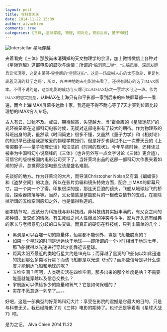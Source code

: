 ```yaml
---
layout: post
title: 与科普无关
date: 2014-11-22 15:39
author: alvachien
comments: true
categories: [三体, 星际穿越, 物理, 相对论, 观影乱谈, 量子物理]
---
```

<img src="http://a.picphotos.baidu.com/album/s%3D900%3Bq%3D90/sign=3d0b2e2123a446237acaa962a8190333/a71ea8d3fd1f4134c7235125261f95cad1c85e50.jpg" alt="Interstellar" />
星际穿越

夹着看完《三体》那股尚未消弭掉的天文物理学的余温，加上微博微信上各种对《星际穿越》这部电影的鼓吹与煽情：所谓的<span style="font: 13px/26px 'Microsoft Yahei'; color: #3f3f3f; text-transform: none; text-indent: 0px; letter-spacing: normal; word-spacing: 0px; float: none; display: inline !important; white-space: normal; font-size-adjust: none; font-stretch: normal; background-color: #ffffff; -webkit-text-stroke-width: 0px;">“脑洞第二弹”，“头脑风暴、深层发酵且异常瑰丽，这是史蒂芬-霍金版的“星际迷航”，这是一场震撼人心的太空歌剧，更是包裹着灵魂的科学之殇”，所以，兴冲冲地跑去电影院去看了，还很有耐心的选了IMAX版本。不得不说的是，这部电影的成功与火爆可以从IMAX场次一票难求可见一斑。作为IMAX的忠实拥趸</span>，从IMAX在上海只有和平影都一家到后来的四块屏幕都一一看遍，而今上海IMAX屏幕多达数十家，我还是不得不耐心等了7天才买到位置比较理想的IMAX穷人专场。

古人有云，过犹不及。或曰，期待越高，失望越大。当“霍金版的《星际迷航》”的光环被笼罩在这部科幻电影时候，无疑对这部电影有了较大的期待。作为物理系的科班出身的我，虽然读《时间简史》很多不懂，又虽然《量子力学》和《相对论》的知识早已还给我那敬爱的物理学教授们，但是好歹也读过不止一次曹天云的《上帝掷骰子——量子物理史话》和汪洁的《时间的现状》。今年早些时候，还拜读过被奉为中国科幻小说巅峰的《三体》（也许另外写一点文字讨论《三体》更合适），可惜它的版权被国内电影公司买下了。当好莱坞出品的这部一部科幻大作裹夹着如潮的好评，总觉得这部电影应该是盛名难副。

先谈好的地方。作为好莱坞的大片，而导演Christopher Nolan又有着《蝙蝠侠》和《盗梦空间》的功底，所以在影片剪辑和镜头特效方面，配合上IMAX的屏幕尺寸，岂一个爽一个了得。印象很深的是，那连天巨浪的镜头，飞船从地球起飞的桥段，探索器降落等等。当然，父女情感是整篇影片的一根改变情节的支线，在剔除掉所谓的五维空间感知之外，也是值得称道的。

剧本情节呢，应该分为科技线与非科技线。非科技线其实挺丰满的，有父女之间的那种恨、爱交织的情感，有生死线之间人性爆发的冲突与斗争，影片开头还有经典的家长与老师意见分歧的口头交锋。而真正的硬伤在科技线，只列出简单的几个：
<ul>
	<li>黑洞是可以吞噬一切的能量体，恒星都不能例外，岂是飞船能脱离的？</li>
	<li>如果一个星球的时间是远远快于地球——即所谓的一个小时相当于地球七年，那飞船就得以光速进行穿越才能靠近该星球。</li>
	<li>距离太阳系最近的类地行星大约是18光年；而穿越了黑洞的飞船何以如此迅速的找到那么多类地行星？而该飞船都是以光速飞行的？而那些信号是以什么速度才能到达飞船和地球的呢？</li>
	<li>五维空间？呵呵，人类确实活在四维空间，那多出来的那个维度是啥？不需要能量就能穿越以及信息交换么？</li>
	<li>宇航服可以供给多少的能量和氧气？它是如何保暖的？</li>
	<li>实在不愿意逐一列举了。。。。</li>
</ul>
好吧，这是一部典型的好莱坞科幻大片：享受在影院的震撼是它最大的目的，只是与科普无关。我已经降低了对《三体》电影的期待了。也许还是等着看《星球大战7》吧。

是为之记。
Alva Chien
2014.11.22
